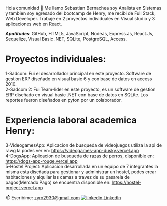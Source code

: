 Hola comunidad 👋 Me llamo Sebastian Bernachea soy Analista en Sistemas y tambien soy egresado del bootcamp de Henry, me recibi de Full Stack, Web Developer.
Trabaje en 2 proyectos individuales en Visual studio y 3 aplicaciones web en React.<br/>

***Apatitudes***: GitHub, HTML5, JavaScript, NodeJs, Express.Js, React.Js, Sequelize, Visual Basic .NET, SQLite, PostgreSQL, Access.

# Proyectos individuales:
1-Sadcom: Fui el desarrollador principal en este proyecto. Software de gestion ERP diseñado en visual basic 6 y con base de datos en access 2010.<br>
2-Sadcom 2: Fui Team-lider en este proyecto, es un software de gestion ERP diseñado en visual basic .NET con base de datos en SQLite. Los reportes fueron diseñados en pyton por un colaborador.<br>

# Experiencia laboral academica Henry:
3-VideogamesApp: Aplicacion de busqueda de videojuegos utiliza la api de rawg la podes ver en: https://videogames-app-dusky.vercel.app<br>
4-DogsApp: Aplicacion de busqueda de razas de perros,  disponible en: https://dogs-app-rouge.vercel.app<br>
5-Hostel Project: Aplicacion desarrollada en un equipo de 7 integrantes la misma esta diseñada para gestionar y administrar un hostel,  podes crear habitaciones y alquilar las camas a travez de su pasarela de pagos(Mercado Pago) se encuentra disponible en: https://hostel-project.vercel.app <br>

📫 Escribime: zyro2930@gmail.com
<a href="https://www.linkedin.com/in/sebastian-bernachea-aa4570237"  target="_blank">
    <img src="https://i.stack.imgur.com/gVE0j.png" alt="linkedin" /> LinkedIn
</a>



<!--
**zyro2930/zyro2930** is a ✨ _special_ ✨ repository because its `README.md` (this file) appears on your GitHub profile.

Here are some ideas to get you started:

- 🔭 I’m currently working on ...
- 🌱 I’m currently learning ...
- 👯 I’m looking to collaborate on ...
- 🤔 I’m looking for help with ...
- 💬 Ask me about ...
- 📫 How to reach me: ...
- 😄 Pronouns: ...
- ⚡ Fun fact: ...
-->
